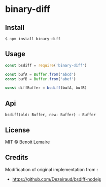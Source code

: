 # binary-diff

## Install

```
$ npm install binary-diff
```

## Usage

```js
const bsdiff = require('binary-diff')

const bufA = Buffer.from('abcd')
const bufB = Buffer.from('abef')

const diffBuffer = bsdiff(bufA, bufB)
```

## Api

```
bsdiff(old: Buffer, new: Buffer) : Buffer
```

## License

MIT © Benoit Lemaire


## Credits

Modification of original implementation from :

- https://github.com/Dezeiraud/bsdiff-nodejs